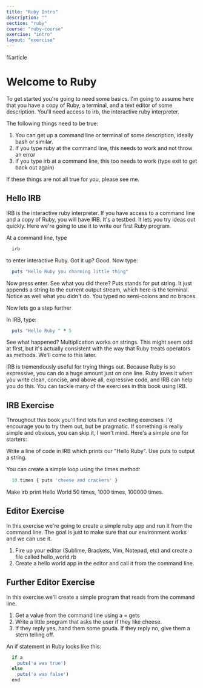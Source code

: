 ```yaml
---
title: "Ruby Intro"
description: ""
section: "ruby"
course: "ruby-course"
exercise: "intro"
layout: "exercise"
---
```


%article


# Welcome to Ruby

To get started you're going to need some basics. I'm going to assume here that you have a copy of Ruby, a terminal, and a text editor of some description. You'll need access to irb, the interactive ruby interpreter.

The following things need to be true:

1. You can get up a command line or terminal of some description, ideally bash or similar.
2. If you type ruby at the command line, this needs to work and not throw an error
3. If you type irb at a command line, this too needs to work (type exit to get back out again)

If these things are not all true for you, please see me.

## Hello IRB

IRB is the interactive ruby interpreter. If you have access to a command line and a copy of Ruby, you will have IRB. It's a testbed. It lets you try ideas out quickly. Here we're going to use it to write our first Ruby program.

At a command line, type

```js
  irb
```





to enter interactive Ruby. Got it up? Good. Now type:

```ruby
  puts "Hello Ruby you charming little thing"
```





Now press enter. See what you did there? Puts stands for put string. It just appends a string to the current output stream, which here is the terminal. Notice as well what you didn't do. You typed no semi-colons and no braces.

Now lets go a step further

In IRB, type:

```ruby
  puts "Hello Ruby " * 5
```





See what happened? Multiplication works on strings. This might seem odd at first, but it's actually consistent with the way that Ruby treats operators as methods. We'll come to this later.

IRB is tremendously useful for trying things out. Because Ruby is so expressive, you can do a huge amount just on one line. Ruby loves it when you write clean, concise, and above all, expressive code, and IRB can help you do this. You can tackle many of the exercises in this book using IRB.






## IRB Exercise

Throughout this book you'll find lots fun and exciting exercises. I'd encourage you to try them out, but be pragmatic. If something is really simple and obvious, you can skip it, I won't mind. Here's a simple one for starters:

Write a line of code in IRB which prints our "Hello Ruby". Use puts to output a string.

You can create a simple loop using the times method:

```js
  10.times { puts 'cheese and crackers' }
```





Make irb print Hello World 50 times, 1000 times, 100000 times.




## Editor Exercise

In this exercise we're going to create a simple ruby app and run it from the command line. The goal is just to make sure that our environment works and we can use it.

1. Fire up your editor (Sublime, Brackets, Vim, Notepad, etc) and create a file called hello_world.rb
2. Create a hello world app in the editor and call it from the command line.


## Further Editor Exercise

In this exercise we'll create a simple program that reads from the command line.

1. Get a value from the command line using a = gets
2. Write a little program that asks the user if they like cheese.
3. If they reply yes, hand them some gouda. If they reply no, give them a stern telling off.

An if statement in Ruby looks like this:

```js
  if a
    puts('a was true')
  else
    puts('a was false')
  end
```




